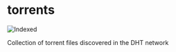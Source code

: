 torrents 
========
![Indexed](https://img.shields.io/badge/indexed-86395-blue)

Collection of torrent files discovered in the DHT network
